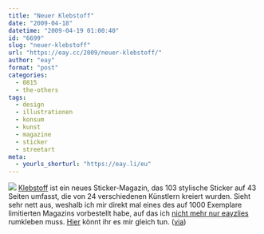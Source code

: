 ```yaml
---
title: "Neuer Klebstoff"
date: "2009-04-18"
datetime: "2009-04-19 01:00:40"
id: "6699"
slug: "neuer-klebstoff"
url: "https://eay.cc/2009/neuer-klebstoff/"
author: "eay"
format: "post"
categories:
  - 0815
  - the-others
tags:
  - design
  - illustrationen
  - konsum
  - kunst
  - magazine
  - sticker
  - streetart
meta:
  - yourls_shorturl: "https://eay.li/eu"
---
```


![](/uploads/2009/klebstoff.jpg) [Klebstoff](http://stickermag.com/) ist ein neues Sticker-Magazin, das 103 stylische Sticker auf 43 Seiten umfasst, die von 24 verschiedenen Künstlern kreiert wurden. Sieht sehr nett aus, weshalb ich mir direkt mal eines des auf 1000 Exemplare limitierten Magazins vorbestellt habe, auf das ich [nicht mehr nur eayzlies](http://eay.cc/projekte/eayzlyart/) rumkleben muss. [Hier](http://www.gute-seiten.net/site/magazines/klebstoff-stickermag) könnt ihr es mir gleich tun. ([via](http://www.rebelart.net/diary/?p=1253))
